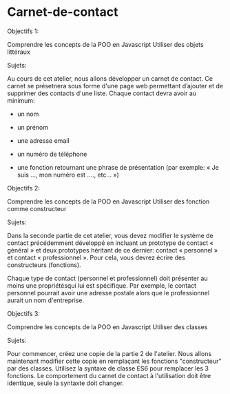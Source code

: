 # Carnet-de-contact

Objectifs 1:

Comprendre les concepts de la POO en Javascript
Utiliser des objets littéraux
 

Sujets: 

Au cours de cet atelier, nous allons développer un carnet de contact. Ce carnet se présetnera sous forme d'une page web permettant d’ajouter et de supprimer des contacts d'une liste. Chaque contact devra avoir au minimum:

- un nom

- un prénom

- une adresse email

- un numéro de téléphone

- une fonction retournant une phrase de présentation (par exemple: « Je suis …, mon numéro est …., etc… »)



Objectifs 2:

Comprendre les concepts de la POO en Javascript
Utiliser des fonction comme constructeur
 

Sujets: 

Dans la seconde partie de cet atelier, vous devez modifier le système de contact précédemment développé en incluant un prototype de contact « général » et deux prototypes héritant de ce dernier: contact « personnel » et contact « professionnel ». Pour cela, vous devrez écrire des constructeurs (fonctions).

Chaque type de contact (personnel et professionnel) doit présenter au moins une propriétésqui lui est spécifique. Par exemple, le contact personnel pourrait avoir une adresse postale alors que le professionnel aurait un nom d'entreprise.


Objectifs 3:

Comprendre les concepts de la POO en Javascript
Utiliser des classes
 

Sujets: 

Pour commencer, créez une copie de la partie 2 de l'atelier. Nous allons maintenant modifier cette copie en remplaçant les fonctions "constructeur" par des classes. Utilisez la syntaxe de classe ES6 pour remplacer les 3 fonctions. Le comportement du carnet de contact à l'utilisation doit être identique, seule la syntaxte doit changer.
